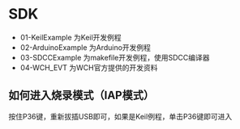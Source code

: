 # SDK

* 01-KeilExample 为Keil开发例程
* 02-ArduinoExample 为Arduino开发例程
* 03-SDCCExample 为makefile开发例程，使用SDCC编译器
* 04-WCH_EVT 为WCH官方提供的开发资料

## 如何进入烧录模式（IAP模式）
按住P36键，重新拔插USB即可，如果是Keil例程，单击P36键即可进入